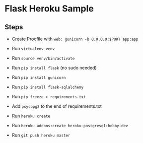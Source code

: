 Flask Heroku Sample
====================

## Steps

* Create Procfile with `web: gunicorn -b 0.0.0.0:$PORT app:app`

* Run `virtualenv venv`

* Run `source venv/bin/activate`

* Run `pip install flask` (no sudo needed)

* Run `pip install gunicorn`

* Run `pip install flask-sqlalchemy`

* Run `pip freeze > requirements.txt`

* Add `psycopg2` to the end of requirements.txt

* Run `heroku create`

* Run `heroku addons:create heroku-postgresql:hobby-dev`

* Run `git push heroku master`
